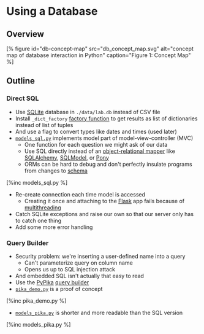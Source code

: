 # Using a Database

## Overview

[% figure
   id="db-concept-map"
   src="db_concept_map.svg"
   alt="concept map of database interaction in Python"
   caption="Figure 1: Concept Map"
%]

<p id="terms"></p>

## Outline

### Direct SQL

-   Use [SQLite][sqlite] database in `./data/lab.db` instead of CSV file
-   Install `_dict_factory` [factory function](g:factory-function)
    to get results as list of dictionaries instead of list of tuples
-   And use a flag to convert types like dates and times (used later)
-   [`models_sql.py`](./models_sql.py) implements model part of model-view-controller (MVC)
    -   One function for each question we might ask of our data
    -   Use SQL directly instead of an [object-relational mapper](g:orm)
        like [SQLAlchemy][SQLAlchemy], [SQLModel][sqlmodel], or [Pony][pony]
    -   ORMs can be hard to debug and don't perfectly insulate programs from changes to [schema](g:db-schema)

[%inc models_sql.py %]

-   Re-create connection each time model is accessed
    -   Creating it once and attaching to the [Flask][flask] app fails because of [multithreading](g:multithreading)
-   Catch SQLite exceptions and raise our own so that our server only has to catch one thing
-   Add some more error handling

### Query Builder

-   Security problem: we're inserting a user-defined name into a query
    -   Can't parameterize query on column name
    -   Opens us up to SQL injection attack
-   And embedded SQL isn't actually that easy to read
-   Use the [PyPika][pypika] [query builder](g:query-builder)
-   [`pika_demo.py`](./pika_demo.py) is a proof of concept

[%inc pika_demo.py %]

-   [`models_pika.py`](./models_pika.py) is shorter and more readable than the SQL version

[%inc models_pika.py %]

[flask]: https://flask.palletsprojects.com/
[pony]: https://ponyorm.org/
[pypika]: https://pypika.readthedocs.io/
[SQLAlchemy]: https://www.sqlalchemy.org/
[sqlite]: https://www.sqlite.org/
[sqlmodel]: https://sqlmodel.tiangolo.com/
